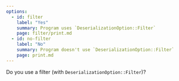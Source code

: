 ```yaml
---
options:
  - id: filter
    label: "Yes"
    summary: Program uses `DeserializationOption::Filter`
    page: filter/print.md
  - id: no-filter
    label: "No"
    summary: Program doesn't use `DeserializationOption::Filter`
    page: print.md
---
```


Do you use a filter (with `DeserializationOption::Filter`)?